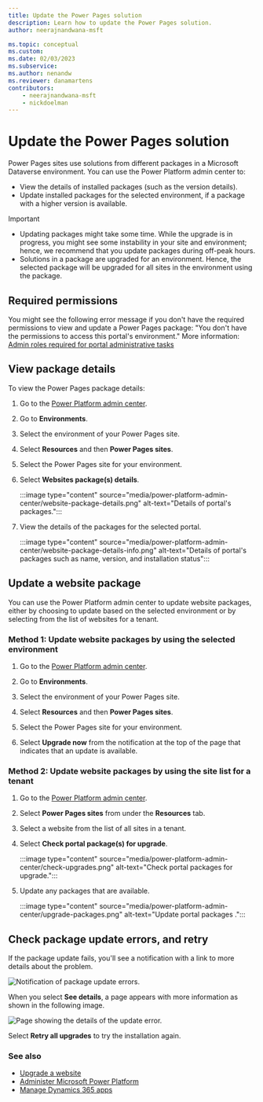 ```yaml
---
title: Update the Power Pages solution
description: Learn how to update the Power Pages solution.
author: neerajnandwana-msft

ms.topic: conceptual
ms.custom: 
ms.date: 02/03/2023
ms.subservice: 
ms.author: nenandw
ms.reviewer: danamartens
contributors:
    - neerajnandwana-msft
    - nickdoelman
---
```


# Update the Power Pages solution

Power Pages sites use solutions from different packages in a Microsoft Dataverse environment. You can use the Power Platform admin center to:

- View the details of installed packages (such as the version details).
- Update installed packages for the selected environment, if a package with a higher version is available.

> [!IMPORTANT]
> - Updating packages might take some time. While the upgrade is in progress, you might see some instability in your site and environment; hence, we recommend that you update packages during off-peak hours.
> - Solutions in a package are upgraded for an environment. Hence, the selected package will be upgraded for all sites in the environment using the package.

## Required permissions

You might see the following error message if you don't have the required permissions to view and update a Power Pages package: "You don't have the permissions to access this portal's environment." More information: [Admin roles required for portal administrative tasks](/power-apps/maker/portals/admin/portal-admin-roles)

## View package details

To view the Power Pages package details:

1. Go to the [Power Platform admin center](https://aka.ms/ppac).

1. Go to **Environments**.

1. Select the environment of your Power Pages site.

1. Select **Resources** and then **Power Pages sites**.

1. Select the Power Pages site for your environment.

1. Select **Websites package(s) details**.

    :::image type="content" source="media/power-platform-admin-center/website-package-details.png" alt-text="Details of portal's packages.":::

1. View the details of the packages for the selected portal.

    :::image type="content" source="media/power-platform-admin-center/website-package-details-info.png" alt-text="Details of portal's packages such as name, version, and installation status":::

## Update a website package

You can use the Power Platform admin center to update website packages, either by choosing to update based on the selected environment or by selecting from the list of websites for a tenant.

### Method 1: Update website packages by using the selected environment

1. Go to the [Power Platform admin center](https://aka.ms/ppac).

1. Go to **Environments**.

1. Select the environment of your Power Pages site.

1. Select **Resources** and then **Power Pages sites**.

1. Select the Power Pages site for your environment.

1. Select **Upgrade now** from the notification at the top of the page that indicates that an update is available. 

### Method 2: Update website packages by using the site list for a tenant

1. Go to the [Power Platform admin center](https://aka.ms/ppac).

1. Select **Power Pages sites** from under the **Resources** tab.

1. Select a website from the list of all sites in a tenant.

1. Select **Check portal package(s) for upgrade**.

    :::image type="content" source="media/power-platform-admin-center/check-upgrades.png" alt-text="Check portal packages for upgrade.":::

1. Update any packages that are available.

    :::image type="content" source="media/power-platform-admin-center/upgrade-packages.png" alt-text="Update portal packages    .":::

## Check package update errors, and retry

If the package update fails, you'll see a notification with a link to more details about the problem.

![Notification of package update errors.](media/power-platform-admin-center/upgrade-error.png "Notification of package update errors")

When you select **See details**, a page appears with more information as shown in the following image.

![Page showing the details of the update error.](media/power-platform-admin-center/error-example.png "Page showing the details of the update error")

Select **Retry all upgrades** to try the installation again.

### See also

- [Upgrade a website](upgrade-site.md) 
- [Administer Microsoft Power Platform](/power-platform/admin/admin-documentation) <br>
- [Manage Dynamics 365 apps](/power-platform/admin/manage-apps)


